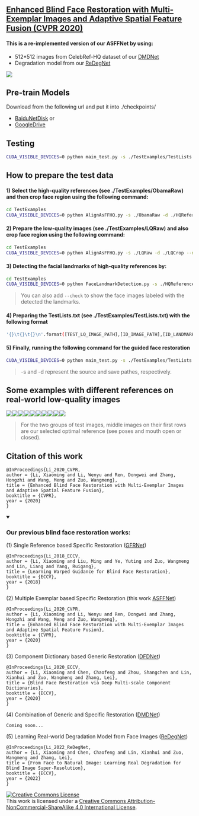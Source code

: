 ## [Enhanced Blind Face Restoration with Multi-Exemplar Images and Adaptive Spatial Feature Fusion (CVPR 2020)](https://openaccess.thecvf.com/content_CVPR_2020/papers/Li_Enhanced_Blind_Face_Restoration_With_Multi-Exemplar_Images_and_Adaptive_Spatial_CVPR_2020_paper.pdf)

**<h4>This is a re-implemented version of our ASFFNet by using:</h4>**
- 512*512 images from CelebRef-HQ dataset of our [DMDNet](https://github.com/csxmli2016/DMDNet)
- Degradation model from our [ReDegNet](https://github.com/csxmli2016/ReDegNet)

<img src="./GithubImgs/pipeline.gif">

## Pre-train Models
Download from the following url and put it into ./checkpoints/
- [BaiduNetDisk](https://pan.baidu.com/s/1hGT0FgEwrzFvJUzs4CdLMA?pwd=iufd)
or
- [GoogleDrive](https://drive.google.com/file/d/13kjKkS6SQjiVYSxD4HfUhIiYv_oNGHsD/view?usp=sharing)

## Testing
```bash
CUDA_VISIBLE_DEVICES=0 python main_test.py -s ./TestExamples/TestLists.txt -d ./TestExamples/TestResults
```

## How to prepare the test data

#### 1) Select the high-quality references (see ./TestExamples/ObamaRaw) and then crop face region using the following command:
```bash
cd TestExamples
CUDA_VISIBLE_DEVICES=0 python AlignAsFFHQ.py -s ./ObamaRaw -d ./HQReferences/Obama
```

#### 2) Prepare the low-quality images (see ./TestExamples/LQRaw) and also crop face region using the following command:
```bash
cd TestExamples
CUDA_VISIBLE_DEVICES=0 python AlignAsFFHQ.py -s ./LQRaw -d ./LQCrop --no_padding
```

#### 3) Detecting the facial landmarks of high-quality references by:
```bash
cd TestExamples
CUDA_VISIBLE_DEVICES=0 python FaceLandmarkDetection.py -s ./HQReferences
```
>You can also add ```--check``` to show the face images labeled with the detected the landmarks.

#### 4) Preparing the TestLists.txt (see ./TestExamples/TestLists.txt) with the following format
```bash
'{}\t{}\t{}\n'.format([TEST_LQ_IMAGE_PATH],[ID_IMAGE_PATH],[ID_LANDMARKS_PATH])
```

#### 5) Finally, running the following command for the guided face restoration
```bash
CUDA_VISIBLE_DEVICES=0 python main_test.py -s ./TestExamples/TestLists.txt -d ./TestExamples/TestResults
```

>-s and -d represent the source and save pathes, respectively.

## Some examples with different references on real-world low-quality images
<div style='font-size:0'>
  <img src='./GithubImgs/i3_min.png'>
  <img src='./GithubImgs/i3_max.png'>
  <img src='./GithubImgs/i3_other.png'>
  <img src='./GithubImgs/i3_n100.png'>
  <img src='./GithubImgs/i3_f0.png'>

  <img src='./GithubImgs/i5_min.png'>
  <img src='./GithubImgs/i5_max.png'>
  <img src='./GithubImgs/i5_other.png'>
  <img src='./GithubImgs/i5_n100.png'>
  <img src='./GithubImgs/i5_f0.png'>
</div>

>For the two groups of test images, middle images on their first rows are our selected optimal reference (see poses and mouth open or closed).

## Citation of this work

```
@InProceedings{Li_2020_CVPR,
author = {Li, Xiaoming and Li, Wenyu and Ren, Dongwei and Zhang, Hongzhi and Wang, Meng and Zuo, Wangmeng},
title = {Enhanced Blind Face Restoration with Multi-Exemplar Images and Adaptive Spatial Feature Fusion},
booktitle = {CVPR},
year = {2020}
}
```

<details open><summary><h3>Our previous blind face restoration works:</h3></summary>
  
(1) Single Reference based Specific Restoration ([GFRNet](https://github.com/csxmli2016/GFRNet))

```
@InProceedings{Li_2018_ECCV,
author = {Li, Xiaoming and Liu, Ming and Ye, Yuting and Zuo, Wangmeng and Lin, Liang and Yang, Ruigang},
title = {Learning Warped Guidance for Blind Face Restoration},
booktitle = {ECCV},
year = {2018}
}
```

(2) Multiple Exemplar based Specific Restoration (this work [ASFFNet](https://github.com/csxmli2016/ASFFNet512))

```
@InProceedings{Li_2020_CVPR,
author = {Li, Xiaoming and Li, Wenyu and Ren, Dongwei and Zhang, Hongzhi and Wang, Meng and Zuo, Wangmeng},
title = {Enhanced Blind Face Restoration with Multi-Exemplar Images and Adaptive Spatial Feature Fusion},
booktitle = {CVPR},
year = {2020}
}
```

(3) Component Dictionary based Generic Restoration ([DFDNet](https://github.com/csxmli2016/DFDNet))

```
@InProceedings{Li_2020_ECCV,
author = {Li, Xiaoming and Chen, Chaofeng and Zhou, Shangchen and Lin, Xianhui and Zuo, Wangmeng and Zhang, Lei},
title = {Blind Face Restoration via Deep Multi-scale Component Dictionaries},
booktitle = {ECCV},
year = {2020}
}
```

(4) Combination of Generic and Specific Restoration ([DMDNet](https://github.com/csxmli2016/DMDNet))

```
Coming soon...
```
  
(5) Learning Real-world Degradation Model from Face Images ([ReDegNet](https://github.com/csxmli2016/ReDegNet))

```
@InProceedings{Li_2022_ReDegNet,
author = {Li, Xiaoming and Chen, Chaofeng and Lin, Xianhui and Zuo, Wangmeng and Zhang, Lei},
title = {From Face to Natural Image: Learning Real Degradation for Blind Image Super-Resolution},
booktitle = {ECCV},
year = {2022}
}
```
</details>

<a rel="license" href="http://creativecommons.org/licenses/by-nc-sa/4.0/"><img alt="Creative Commons License" style="border-width:0" src="https://i.creativecommons.org/l/by-nc-sa/4.0/88x31.png" /></a><br />This work is licensed under a <a rel="license" href="http://creativecommons.org/licenses/by-nc-sa/4.0/">Creative Commons Attribution-NonCommercial-ShareAlike 4.0 International License</a>.
